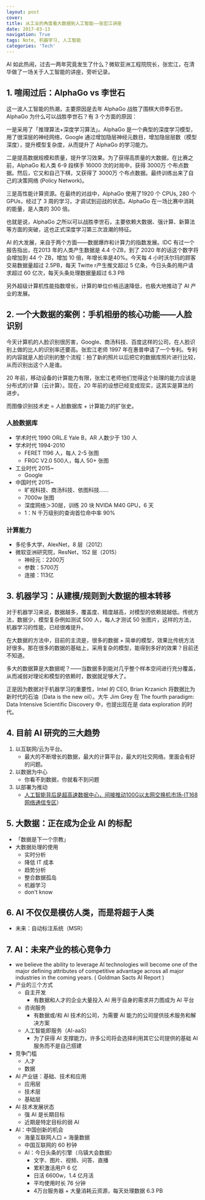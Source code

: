 ```yaml
---
layout: post
cover:
title: 从工业的角度看大数据到人工智能——张宏江讲座
date: 2017-03-13
navigation: True
tags: Note, 机器学习, 人工智能
categories: 'Tech'
---
```



AI 如此热闹，过去一两年究竟发生了什么？微软亚洲工程院院长，张宏江，在清华做了一场关于人工智能的讲座，旁听记录。

<!--more-->


## 1. 喧闹过后：AlphaGo vs 李世石

这一波人工智能的热潮，主要原因是去年 AlphaGo 战胜了围棋大师李石世。AlphaGo 为什么可以战胜李世石？有 3 个方面的原因：

一是采用了「推理算法+深度学习算法」。AlphaGo 是一个典型的深度学习模型，用了很深层的神经网络，Google 通过增加隐层神经元数目，增加隐层层数（模型深度），提升模型复杂度，从而提升了 AlphaGo 的学习能力。

二是提高数据规模和质量，提升学习效果。为了获得高质量的大数据，在比赛之前，AlphaGo  和人类 6-9 段棋手 16000 次的对局中，获得 3000万 个布点数据。然后，它又和自己下棋，又获得了 3000万 个布点数据。最终训练出来了自己的决策网络 (Policy Network)。
 
三是高性能计算资源。在最终的对战中，AlphaGo 使用了1920 个 CPUs, 280 个 GPUs，经过了 3 周的学习，才调试到迎战的状态。AlphaGo 在一场比赛中消耗的能量，是人类的 300 倍。

也就是说，AlphaGo 之所以可以战胜李世石，主要依赖大数据、强计算、新算法等方面的突破，这也正式深度学习第三次浪潮的特征。
  
AI 的大发展，来自于两个方面——数据爆炸和计算力的指数发展。IDC 有过一个报告指出，在2013 年的人类产生数据是 4.4 个ZB，到了 2020 年的话这个数字将会增加到 44 个 ZB，增加 10 倍，年增长率是40%。今天每 4 小时沃尔玛的顾客交易数据量超过 2.5PB，每天 Twitte r产生推文超过 5 亿条，今日头条的用户请求超过 60 亿次，每天头条处理数据量超过 6.3 PB

另外超级计算机性能指数增长，计算的单位价格迅速降低，也极大地推动了 AI 产业的发展。

## 2. 一个大数据的案例：手机相册的核心功能——人脸识别

今天计算机的人脸识别很厉害，Google、商汤科技、百度这样的公司，在人脸识别上做的比人的识别率还要高。张宏江老师 1997 年在惠普申请了一个专利。专利的内容就是人脸识别的整个流程：拍了新的照片以后把它的数据库照片进行比较，从而识别出这个人是谁。

20 年前，移动设备的计算能力有限，张宏江老师他们觉得这个处理的能力应该是分布式的计算（云计算）。现在，20 年前的设想已经变成现实，这其实是算法的进步。

而图像识别技术史 = 人脸数据库 + 计算能力的扩张史。

### 人脸数据库

- 学术时代 1990 ORL.E Yale B，AR 人数少于 130 人
- 学术时代 1994-2010
    - FERET 1196 人，每人 2-5 张图
    - FRGC V2.0 500人，每人 50+ 张图
- 工业时代 2015~
    - Google
- 中国时代 2015~
    - 旷视科技、商汤科技、依图科技……
    - 7000w 张图
    - 深度网络＞30层，训练 20 块 NVIDA M40 GPU，6 天
    - 1：N 千万级别的查询首位命中率 90%

### 计算能力

- 多伦多大学，AlexNet，8 层（2012）
- 微软亚洲研究院，ResNet，152 层（2015）
    - 神经元：2200万
    - 参数：5700万
    - 连接：113亿

## 3. 机器学习：从建模/规则到大数据的根本转移

对于机器学习来说，数据越多，覆盖度、精度越高，对模型的依赖就越低。传统方法，数据少，模型复杂例如测试 500 人，每人才测试 50 张图片，这样的方法，机器学习的性能，已经很难提升。

在大数据的方法中，目前的主流是，很多的数据 + 简单的模型，效果比传统方法好很多。那在很多的数据的基础上，采用复杂的模型，能得到多好的效果？目前还不知道。

多大的数据算是大数据呢？——当数据多到能对几乎整个样本空间进行充分覆盖，从而减弱对理论和模型的依赖时，数据就足够大了。

正是因为数据对于机器学习的重要性，Intel 的 CEO, Brian Krzanich 将数据比为新时代的石油（Data is the new oil）。大牛 Jim Grey 在 The fourth paradigm: Data Intensive Scientific Discovery 中，也提出现在是 data exploration 的时代。

## 4. 目前 AI 研究的三大趋势

1. 以互联网/云为平台。
    - 最大的不断增长的数据，最大的计算平台，最大的社交网络。里面会有好的问题。
2. 以数据为中心
    - 你看不到数据，你就看不到问题
3. 以部署为推动
	  - [人工智能背后是超高速数据中心，间接推动100G以太网交换机市场-IT168 网络通信专区](http://net.it168.com/a2017/0718/3148/000003148818.shtml)）
  
## 5. 大数据：正在成为企业 AI 的标配

  - 「数据是下一个宗教」
  - 大数据处理的使用
    - 实时分析
    - 降低 IT 成本
    - 趋势分析
    - 整合数据孤岛
    - 机器学习
    - don't know
## 6. AI 不仅仅是模仿人类，而是将超于人类
  - 未来：自动标注系统（MSR）

  
## 7. AI：未来产业的核心竞争力
  - we believe the ability to leverage AI technologies will become one of the major defining attributes of competitive advantage across all major industries in the coming years. ( Goldman Sacts AI Report )
  - 产业的三个方式
    - 自主开发
      - 有数据和人才的企业大量投入 AI 用于自身的需求并力图成为 AI 平台
    - 咨询服务
      - 有数据或/和 AI 技术的公司，为需要 AI 能力的公司提供技术服务和解决方案
    - 人工智能即服务（AI-aaS）
      - 为了获得 AI 支撑能力，许多公司将会选择利用其它公司提供的基础 AI 服务而不是自己搭建
  - 竞争门槛
    - 人才
    - 数据
  - AI 产业链：基础、技术和应用
    - 应用层
    - 技术层
    - 基础层
  - AI 技术发展状态
    - 强 AI 是长期目标
    - 近期是特定目标的弱 AI
  - AI：中国创新的机会
    - 海量互联网人口 = 海量数据
    - 中国互联网的 60 秒钟
    - AI：今日头条的引擎（乌镇大会数据）
      - 文字、图片、视频、问答、直播
      - 累积激活用户 6 亿
      - 日活 6600w，1.4 亿月活
      - 平均使用时长 76 分钟
      - 4万台服务器 + 大量消耗云资源，每天处理数据 6.3 PB



